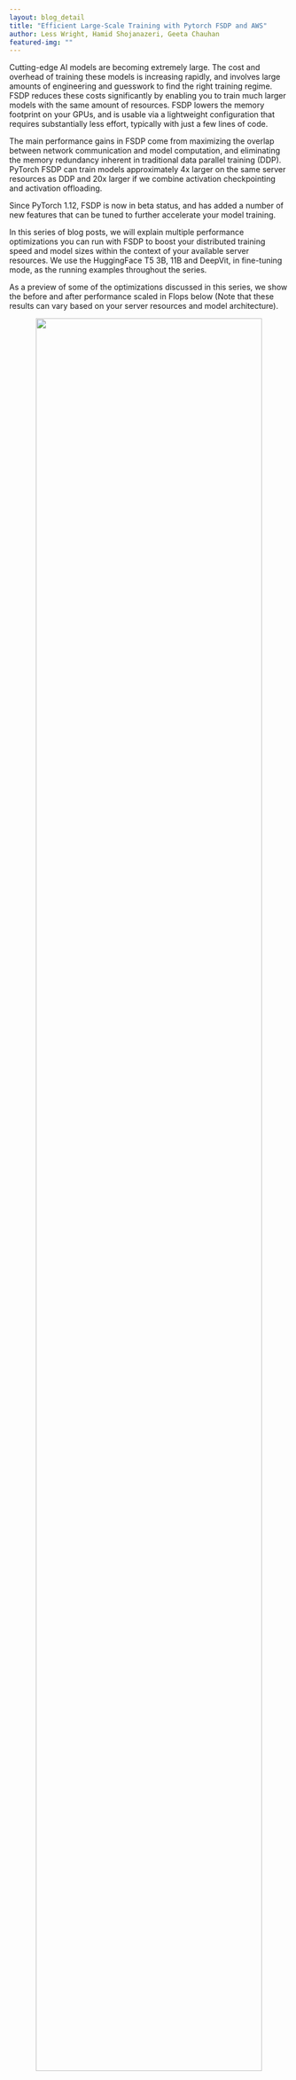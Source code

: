 ```yaml
---
layout: blog_detail
title: "Efficient Large-Scale Training with Pytorch FSDP and AWS"
author: Less Wright, Hamid Shojanazeri, Geeta Chauhan
featured-img: ""
---
```


Cutting-edge AI models are becoming extremely large. The cost and overhead of training these models is increasing rapidly, and involves large amounts of engineering and guesswork to find the right training regime. FSDP reduces these costs significantly by enabling you to train much larger models with the same amount of resources. FSDP lowers the memory footprint on your GPUs, and is usable via a lightweight configuration that requires substantially less effort, typically with just a few lines of code.

The main performance gains in FSDP come from maximizing the overlap between network communication and model computation, and eliminating the memory redundancy inherent in traditional data parallel training (DDP).  PyTorch FSDP can train models approximately 4x larger on the same server resources as DDP and 20x larger if we combine activation checkpointing and activation offloading.

Since PyTorch 1.12, FSDP is now in beta status, and has added a number of new features that can be tuned to further accelerate your model training. 

In this series of blog posts, we will explain multiple performance optimizations you can run with FSDP to boost your distributed training speed and model sizes within the context of your available server resources.  We use the HuggingFace T5 3B, 11B and DeepVit, in fine-tuning mode, as the running examples throughout the series.

As a preview of some of the optimizations discussed in this series, we show the before and after performance scaled in Flops below (Note that these results can vary based on your server resources and model architecture). 

<p align="center">
<img src="/assets/images/tweet_1_visual.png" width="90%">
</p>

<i> *T5 3B Performance measured on AWS A100 and A10 servers. Original with no optimizations and Tuned with the applied optimization </i>

<p align="center">
<img src="/assets/images/efficient_large_scale_training_2.png" width="90%">
</p>

<i> *T5 11B Performance measured on A100 servers. Original with no optimizations and Tuned with the applied optimization </i>

In this first post, we will provide a quick overview of FSDP and how it can make training large- scale AI models more efficient.  We will highlight briefly the multiple performance options available, and dive deeper into the details on these in upcoming posts.  We will then conclude with an overview on how to leverage AWS parallel cluster for large- scale training with FSDP. 

<table style="border: 1px solid black;">
  <tr>
   <td><strong>Optimization </strong>
   </td>
   <td><strong>T5 Model </strong>
   </td>
   <td><strong>Throughput Improvement </strong>
   </td>
  </tr>
  <tr>
   <td rowspan="2" >Mixed Precision
   </td>
   <td>3 B
   </td>
   <td>5x
   </td>
  </tr>
  <tr>
   <td>11 B
   </td>
   <td>10x
   </td>
  </tr>
  <tr>
   <td rowspan="2" >Activation Checkpointing (AC)
   </td>
   <td>3 B
   </td>
   <td>10x
   </td>
  </tr>
  <tr>
   <td>11 B
   </td>
   <td>100x
   </td>
  </tr>
  <tr>
   <td rowspan="2" >Transformer Wrapping Policy
   </td>
   <td>3 B
   </td>
   <td>2x
   </td>
  </tr>
  <tr>
   <td>11 B
   </td>
   <td><em>Unable to run the experiment without the Transformer wrapping policy.</em>
   </td>
  </tr>
  <tr>
   <td rowspan="2" >Full Shard Strategy
   </td>
   <td>3 B
   </td>
   <td>1.5x
   </td>
  </tr>
  <tr>
   <td>11 B
   </td>
   <td><em>Not able to run with Zero2</em>
   </td>
  </tr>
</table>

_Performance optimization gains on T5 models over non-optimized._

In our experiments with the T5 3B model, using the  [transformer wrapping policy](https://www.youtube.com/watch?v=HQeKwCsnH4k&list=PL_lsbAsL_o2BT6aerEKgIoufVD_fodnuT&index=2) resulted in >2x higher throughput measured in TFLOPS versus the default wrapping policy. [Activation checkpointing](https://www.youtube.com/watch?v=5B4d0FuxSQc&list=PL_lsbAsL_o2BT6aerEKgIoufVD_fodnuT&index=3) resulted in 10x improvement by reinvesting the freed memory from the checkpoints into larger batch size. [Mixed precision](https://www.youtube.com/watch?v=-caN92JtKqA&list=PL_lsbAsL_o2BT6aerEKgIoufVD_fodnuT&index=4) with BFloat16 resulted in ~5x improvement versus FP32 and finally the [full sharding strategy](https://www.youtube.com/watch?v=a3iW6Cggccw&list=PL_lsbAsL_o2BT6aerEKgIoufVD_fodnuT&index=5) versus zero2 (DDP)  resulted in 1.5x improvement.

We ran similar experiments for a larger model, T5 11B, but the larger model size resulted in some changes to the experiment space.  Specifically, we found that two optimizations,  transformer wrapping policy and activation checkpointing, were needed to enable us to run these experiments on 3 nodes (each node had 8 A100 gpus with 80 GB of memory). With these optimizations, we could fit a batch size of 50 and get higher throughput compared to removing each one of them. Thus rather than running on/off solely for a single optimization test as with the 3B model, the larger model experiments were done with 1 of 3 optimizations turned on/off while always running the other two in order to allow a usable batch size for both test states for each item.  

Based on TFLOP comparisons, with the 11B model, we saw even more payoff from the optimizations.  Mixed precision(~10x improvement) and activation checkpointing (~100x improvement) had a much larger impact with the 11B model compared to the 3B parameter model. With mixed precision we could fit ~2x larger batch sizes and with activation checkpointing >15x batch sizes (from 3 with no activation checkpointing to 50 with activation checkpointing) which translated into large throughput improvements.

We also have observed that for these larger models > 3B, using Zero2 sharding strategy would result in minimal room left in memory for the batch data, and had to go with very small batch sizes (e.g 1-2) that essentially makes full sharding strategy a necessity to enable fitting larger batches sizes. 

_Note - this tutorial assumes a basic understanding of FSDP. To learn more about basics of FSDP please refer to the [getting started](https://pytorch.org/tutorials/intermediate/FSDP_tutorial.html) and [advanced FSDP ](https://pytorch.org/tutorials/intermediate/FSDP_adavnced_tutorial.html)tutorials._

**What is FSDP? How does it make Large-Scale Training More Efficient**

**FSDP** expands upon distributed data parallel, by parallelizing not just data, but the model parameters, the optimizer states and gradients associated with the model. Specifically - **each** **GPU only stores a subset of the entire model** **and the associated subset of optimizer states and gradients.**

_To show the evolution of distributed training, we can start from the beginning, where AI models were simply trained on a single GPU._

DDP (Distributed Data Parallel) was the initial step up from training with only a single GPU, and was an effort to address the data and model size growth, where multiple GPUs each housed their own copy of the same model. The gain here is that the data for each batch could be split and processed independently on each GPU, all at the same time,thus parallelizing the processing of the data set and increasing training speed by the increasing number of GPUs. The tradeoff is the need to communicate the gradients between each GPU to synchronize the models after the backward pass.

FSDP expands on scaling models by removing the redundancy of optimizer calculations and state storage, as well as gradient and memory storage of model parameters that are present in DDP (DDP = Distributed Data Parallel). This redundancy reduction, along with increased communication overlap where model parameter communication takes place at the same time as model computation, is what allows FSDP to train much larger models with the same resources as DDP.

A key point is that this efficiency also allows for AI models that are larger than a single GPU to be trained. The model size available for training is now increased to the aggregate memory of all GPUs, rather than the size of a single GPU. (And as a point of note, FSDP can go beyond aggregated GPU memory by leveraging CPU memory as well, though we will not directly cover this aspect here).

As discussed in a previous [blog post](https://medium.com/pytorch/pytorch-data-parallel-best-practices-on-google-cloud-6c8da2be180d), with DDP the largest model that we could train on 32, A100 gpus with 40 GB memory (4 nodes) was up to 3B parameters, and batch size of 128, with the help of activation checkpointing. By contrast, using FSDP we were able to train up to 81B model size, combining activation checkpointing, along with activation and parameter offloading. In another [experiment](https://medium.com/pytorch/training-a-1-trillion-parameter-model-with-pytorch-fully-sharded-data-parallel-on-aws-3ac13aa96cff), we benchmarked a 1T parameter model with FSDP using 512 gpus.

<p align="center">
<img src="/assets/images/largeblog_index_3.png" width="90%">
</p>

For intuition on the parameter level workings of FSDP, below we show an animation detailing how the model parameters are sharded and communicated assuming a two GPU scenario and a simple 8 parameter model:

<p align="center">
<img src="/assets/images/largeblog_index_5.gif" width="70%">
</p>


_Above - the animations walk through the steps involved with the initial sharding of the model amongst ranks, and we start the `all_gathers` and forward pass_

<p align="center">
<img src="/assets/images/largeblog_index_6.gif" width="70%">
</p>

_We continue through the model with the forward pass. After each FSDP unit completes, non-locally owned params are dropped to free memory, and optionally activations can be checkpointed. This continues until we finish the forward pass and compute the loss._

<p align="center">
<img src="/assets/images/largeblog_index_6.gif" width="70%">
</p>

_During the backward pass, another `all_gather` is used to load the parameters and the gradients are computed. These gradients are then `reduce_scattered` so that the local owners of each param can aggregate and prepare to update the weights._

<p align="center">
<img src="/assets/images/largeblog_index_7.gif" width="70%">
</p>

_Finally, each rank passes the summed gradients through the optimizer states and updates the weights to complete the mini-batch._

With the model now distributed across the entire set of available GPUs, the logical question is how data moves through the model given this sharding of model parameters.

This is accomplished by FSDP coordinating with all GPUs to effectively share (communicate) the respective parts of the model.  The model is decomposed into FSDP units and parameters within each unit are flattened and then sharded across all GPUs.  Within each FSDP unit, GPU’s are assigned interleaving ownership of individual model parameters.

By interleaving, we mean the following - assuming 2 gpus with an id of 1 and 2, the FSDP unit ownership pattern would be [12121212],  rather than a contiguous chunk of [111222].

During training, an `all_gather` is initiated and the locally owned model parameters within a FSDP unit are shared by the owner GPU with the other non-owners, when they need it, on a ‘just in time’ type basis. FSDP prefetches parameters to overlap `all_gather` communication with computation. 

When those requested parameters arrive, the GPU uses the delivered parameters, in combination with the parameters it already owns, to create a fully populated FSDP unit. Thus there is a moment where each GPU hits peak memory usage while holding a fully populated FSDP unit.

It then processes the data through the FSDP unit, and drops the parameters it received from other GPU’s to free up memory for the next unit…the process continues over and over proceeding through the entire model to complete the forward pass.The process is then repeated (in general) for the backward pass.(note - this is a simplified version for understanding..there is additional complexity but this should help construct a basic mental model of the FSDP process). 

This eliminates much of the memory redundancy present in DDP, but imposes the cost of higher amounts of network communication to shuttle these requested parameters back and forth amongst all the GPUs.**Overlapping the communication timing with the computation taking place is the basis of many of the performance improvements we’ll discuss in this series.** The key gains are frequently based on the fact that communication can often take place at the same time as computation.As you can surmise, **having high communication speed is vital for FSDP performance.**


### **How do I optimize my training with FSDP?**

There are four main performance improvements we will cover - the transformer wrapper, activation checkpointing, mixed precision, and selecting the proper sharding strategy. The flowchart below will help as a checklist for tuning options that we will discuss in this post.

<p align="center">
<img src="/assets/images/largeblog_index_8.png" width="70%">
</p>

**Wrapping policy - _for transformers, use Transformer wrapping policy_**

The first performance optimization is leveraging the FSDP transformer wrapper for transformer models. 
 
One of the pre-defined wrapping policy is `size_based_autowrap_policy`. With `size_based_autowrap_policy`, FSDP will traverse the module structure from bottom to top, a new FSDP unit will be created once the current unit has at least the `min_num_params` specified within the size policy (this defaults to 1e8, or 100M). If the module can not be created as an FSDP unit, FSDP will continue to check its parent module. This size based wrapping policy may not be ideal for some model structures, PyTorch distributed team is actively working on a new default wrapping policy in the next release which is based on size and also module execution order, users can simply tune the size and achieve the optimized performance. 
 
In the current release, you can greatly improve your performance when running Transformer models by using the ‘transformer wrapper’. You will need to provide the appropriate layer class for your model. Here, layer class is the class that houses the Multi-Head Attention and Feed Forward Network.

FSDP will then form the FSDP units around the layer class rather than arbitrary breaks based on parameter size. By sharding the model around layer classes that are uniformly repeated within the transformer, FSDP can create uniform FSDP units that better balance the overlap of computation and communication. By contrast, size based wrapping can produce very uneven or skewed shards for models, which then have uneven matching of compute vs communication overlap. As discussed earlier, the main driver of FSDP high performance is the overlap of communication and computation, and hence why the Transformer wrapper provides improved performance. Note that the Transformer wrapper can also be used for non-transformer models if these models have a list of uniform layers.

Let’s compare the performance difference on a T5, 3B parameter model when running under the default wrapper and the transformer wrapper.

For default wrapping, we don’t need to take any action - we simply pass the model to FSDP as shown:

```python
model = FSDP(
      model,
      device_id=torch.cuda.current_device(),
  )
```


In this case FSDP will simply wrap the whole model in a single FSDP unit.

Running on an [NVIDIA A100-SXM4–40GB](https://www.nvidia.com/content/dam/en-zz/Solutions/Data-Center/a100/pdf/nvidia-a100-datasheet-us-nvidia-1758950-r4-web.pdf) with 8 GPUs, we are able to reach 2.3 TFlops and 95% GPU memory utilization with a batch size of 14.

However, since T5 is a transformer model, we are better served to leverage the transformer wrapper for this model. 
 
To use that, we need to isolate the layer class for the transformer, and then pass it in to create our transformer wrapper. 

```python
from transformers.models.t5.modeling_t5 import T5Block
```

And now we can create our Transformer wrapper: 

```python
transformer_auto_wrapper_policy = functools.partial(
        transformer_auto_wrap_policy,
        transformer_layer_cls={
            T5Block,  # < ---- Your Transformer layer class
        },
    )
```

With our model aware wrapper ready, we can initialize FSDP:

```python
# invoke FSDP with your transformer wrapper policy:
model = FSDP(
        model,
        auto_wrap_policy=transformer_auto_wrapper_policy,
        device_id=torch.cuda.current_device(),  # streaming init
    )
```

Running this wrapped model, we can see some substantial performance gains.We can fit nearly double the batch size, going to 28, and with better memory and communication efficiency, we see a TFlops increase to 5.07 from 2.3.

Thus, we’ve increased our training throughput by over 200% (2.19x) due to providing greater model info to FSDP! The transformer wrapping policy results in more fine-grained and balanced FSDP units each holding a layer class, which leads to a more effective communication-computation overlap.

<p align="center">
<img src="/assets/images/largeblog_index_9.png" width="70%">
</p>

_Above: Graphical comparison of TFlops based on wrapper type_

If you are training a Transformer model, it pays to configure your training with FSDP using the transformer wrapper. For more information on how to isolate your layer class, please see our in depth video on Transformer wrapping [here](https://www.youtube.com/watch?v=HQeKwCsnH4k), where we walk through a number of transformers showing where the layer class can be found.

**Mixed precision - _use BF16 if you have an Ampere architecture GPU_**

FSDP supports a flexible mixed precision policy that gives you granular control over parameters, gradients and buffer data types. This lets you easily leverage BFloat16 or FP16 to increase your training speed by up to 70%. 

*Note that BFloat 16 is only available on Ampere type GPUs. On AWS this is available with p4dn and g5 instances.

By way of comparison, we can show a 77% speed improvement when comparing fully tuned BFloat16 vs FP32 on an 8B DeepVit model.

<p align="center">
<img src="/assets/images/largeblog_index_10.png" width="70%">
</p>

We have obtained even greater acceleration using BFloat16 in fine-tuning a 3B HuggingFace T5 model as shown in the figures below. We observed that because of the lower precision the validation loss of BFloat16 is slightly behind in the first few epochs, but it is able to catch up and results in the same final accuracy as FP32.

<p align="center">
<img src="/assets/images/largeblog_index_10a.png" width="70%">
</p>


To use mixed precision, we create a policy with our desired data types, and pass it in during the FSDP initialization.

To create our policy, we need to import the MixedPrecision class, and then define our custom policy using our customized class:

```python
from torch.distributed.fsdp import MixedPrecision
bfSixteen = MixedPrecision(
   param_dtype=torch.bfloat16,
   # Gradient communication precision.
   reduce_dtype=torch.bfloat16,
   # Buffer precision.
   buffer_dtype=torch.bfloat16,
)
model = FSDP(
       model,
       auto_wrap_policy=transformer_auto_wrapper_policy,
       mixed_precision=bfloatPolicy)
```

You can mix and match the precision for parameters, gradients and buffers as you prefer:

```python
comboPolicy = MixedPrecision(
        # Param precision
        param_dtype=torch.bfloat16,
        # Gradient communication precision.
        reduce_dtype=torch.float32,
        # Buffer precision.
        buffer_dtype=torch.float32,
    )
```

For training with FP16, you will need to also use the ShardedGradScaler, which we will cover in subsequent posts. For BFloat16, it is a drop-in replacement.

**AnyPrecision Optimizer - _going beyond mixed precision with full BF16 training_**

Mixed precision training, both in FSDP and elsewhere, maintains the working weights in the reduced datatype (BF16 or FP16) while keeping the master weights in full FP32. The reason for the master weights in FP32 is that running in pure BF16 will result in ‘weight stagnation’, where very small weight updates are lost due to the lower precision, and the accuracy flatlines over time while FP32 weights can continue to improve from these small updates.

In order to resolve this dilemma, we can use the new AnyPrecision optimizer available in [TorchDistX](https://github.com/pytorch/torchdistx) (Torch Distributed Experimental) that allows you to successfully train and keep the master weights in pure BF16 instead of FP32. In addition, unlike the typical storage of optimizer states in FP32, AnyPrecision is able to maintain states in pure BF16 as well. 
 
AnyPrecision enables pure BF16 training by maintaining an extra buffer that tracks the precision lost during the weight updates and re-applies that during the next update…effectively resolving the weight stagnation issue without requiring FP32. 
 
As a comparison of the throughput gains available with pure BF16 training using AnyPrecision, we ran experiments using FSDP with the T5 11B model with regular FP32 training, Mixed Precision training with BF16, and pure BF16 training using the AnyPrecision optimizer on 3 nodes with A100 gpus as mentioned previously. 

<p>
<img src="/assets/images/largeblog_index_11.png" width="70%">
</p>

As shown above, training with AnyPrecision and pure BF16 resulted in 2x the throughput vs Mixed Precision, and over 20x improvement vs FP32.

The potential tradeoff is the impact on final accuracy - in the cases we tested, the accuracy was equal or better than FP32 due to a regularization effect from the slightly reduced precision, but your results may vary. 
 
AnyPrecision optimizer is available for you to test with [here](https://github.com/pytorch/torchdistx), and is a drop in replacement for AdamW optimizer. 

**Activation checkpointing - _increasing throughput by trading compute for memory_**

<p>
<img src="/assets/images/largeblog_index_12.png" width="70%">
</p>

**FSDP supports activation checkpointing once the model has been sharded**, and makes it easy to implement. The graph above shows ~4x throughput improvement using activation checkpointing.

Activation checkpointing is where the intermediate activations are freed during the forward pass, and a checkpoint is left as a placeholder. This generally increases available GPU memory by over 30%.

The tradeoff is that during the backward pass, these previously removed intermediate activations must be re-calculated again using information in the checkpoint (duplicate compute), but by leveraging the increased GPU memory, one can increase the batch size such that the net throughput can increase substantially.

```python
# verify we have FSDP activation support ready by importing:
from torch.distributed.algorithms._checkpoint.checkpoint_wrapper import (
   checkpoint_wrapper,
   CheckpointImpl,
   apply_activation_checkpointing_wrapper,
)
```


The steps required to implement activation checkpointing is to first import the FSDP checkpointing functions. We need declare our checkpointer wrapper type which is non-reentrant and create a check function to identify which layer to wrap as follows

```python
non_reentrant_wrapper = partial(
    checkpoint_wrapper,
    offload_to_cpu=False,
    checkpoint_impl=CheckpointImpl.NO_REENTRANT,
)
check_fn = lambda submodule: isinstance(submodule, T5Block)
```

```python
apply_activation_checkpointing_wrapper(
       model, checkpoint_wrapper_fn=non_reentrant_wrapper, check_fn=check_fn
   )
```

_Important note - this must be run after the model has been initialized with FSDP._

However, hopefully you’ve seen how some initial tuning with FSDP options can have a large impact on your training performance. 

With that, we turn our attention from how to scale within FSDP, to how to scale your server hardware for FSDP using AWS.

**Large Scale Training with FSDP on AWS - _For multi-node prioritize high speed network_**

AWS provides several services that can be used to run distributed training with FSDP: [Amazon EC2 Accelerated Computing instances](https://aws.amazon.com/ec2/instance-types/#Accelerated_Computing), AWS [ParallelCluster](https://aws.amazon.com/hpc/parallelcluster/), and Amazon [Sagemaker](https://aws.amazon.com/sagemaker/features/?nc=sn&loc=2).

In this series of blog posts, we used [Amazon EC2 p4d](https://aws.amazon.com/ec2/instance-types/p4/) instances in a single-instance multi-GPU configuration and in a multi-instance configuration using AWS [ParallelCluster](https://aws.amazon.com/hpc/parallelcluster/) and SageMaker in order to run our training jobs.

Here, we’ll focus specifically on AWS parallel cluster and provide an overview of how to utilize it for training purposes.

**AWS ParallelCluster Setup**

<p>AWS ParallelCluster is an open source, cluster management tool that makes it easy for you to deploy and manage High Performance Computing (HPC) clusters on AWS.  AWS ParallelCluster uses yaml configuration files to provision all the necessary resources. It also supports multiple instance types, job submission queues, shared file systems like <a href="https://aws.amazon.com/efs/?trk=3c5ce89c-8865-47a3-bec3-f6820351aa6d&sc_channel=ps&sc_campaign=acquisition&sc_medium=ACQ-P|PS-GO|Non-Brand|Desktop|SU|Storage|Solution|US|EN|DSA&ef_id=Cj0KCQjwuaiXBhCCARIsAKZLt3l6dtldpE152xuxTMa3mbUbaqtTXwsBdfDRIzCL8cw3NO5DO_y1vOgaAj1pEALw_wcB:G:s&s_kwcid=AL!4422!3!579408162404!!!g!!">Amazon EFS</a> (NFS) or <a href="https://aws.amazon.com/fsx/lustre/?refid=3c5ce89c-8865-47a3-bec3-f6820351aa6d" target="_blank">Amazon FSx for Lustre</a>, and job schedulers like AWS Batch and Slurm.</p>

<p>
<img src="/assets/images/largeblog_index_13.png" width="70%">
</p>

**Workflow on Clusters**

The high level idea is to have a cluster that has a head node which controls the compute nodes. The actual training job runs on the compute nodes. Overall steps to run a training job on a cluster are as follows:

1. Set up an AWS ParallelCuster (we discuss below)
2. Connect to the head node, and import the training code/ setup the environment.
3. Pull the data and place it in a shared folder that compute nodes can access (FSx Lustre drive).
4. Run the training job using a job scheduler (in this case Slurm).

**Setup AWS ParallelCuster**

To setup AWS ParallelCluster,

1.  **Deploy a network stack.** This step is optional since you could use your account default VPC and let AWS ParallelCluster create your subnets and security groups. However, we prefer to compartmentalize our desired network infrastructure and do this deployment via a CloudFormation stack.

    Since we deploy a public and a private subnet, we want to create them into an Availability Zone that contains our target instances, in this case p4d. We consult their availability in the region we use (us-east-1) through the following AWS CLI command:

    `aws ec2 describe-instance-type-offerings --location-type availability-zone \ --filters Name=instance-type,Values=p4d.24xlarge --region us-east-1 --output table`

    We see three availability zones containing p4d instances, we pick one of them (`us-east-1c`, yours may be different) when deploying our network stack. This can be done with the AWS Console or the AWS CLI. In our case we use the latter as follows

    `aws cloudformation create-stack --stack-name VPC-Large-Scale --capabilities CAPABILITY_IAM --template-body file://VPC-Large-Scale.yaml --parameters ParameterKey=SubnetsAZ,ParameterValue=us-east-1c`

    CloudFormation will deploy our new VPC, subnets, security groups and endpoints on our behalf. Once done, you can retrieve the IDs of the public and private subnets by querying the stack outputs and the values `PublicSubnet` and `PrivateSubnet`.

    For example, using the AWS CLI for the private subnet:

    `aws cloudformation describe-stacks --stack-name VPC-Large-Scale --query "Stacks[0].Outputs[?OutputKey=='PrivateSubnet'].OutputValue" --output text`

2.  **Create ParallelCluster,** The cluster configuration file specifies the resources for our cluster. These resources include instance type for Head node, compute nodes, access to S3 buckets, shared storage where our data will be located. We will use Amazon FSx for Lustre that offers a fully managed shared storage service with [Lustre](<https://en.wikipedia.org/wiki/Lustre_(file_system)>).

    [Here](https://github.com/lessw2020/t5_11/blob/main/hpc-cluster/cluster.yaml) is an example of a cluster configuration file. We can use AWs ParallelCluster CLI to create the cluster. Please note that the private and public subnet IDs will need to be replaced by the ones you retrieved earlier. You will be able to control the cluster using the AWS ParallelCluster CLI to start, stop, pause, etc.

    ```
    pcluster create-cluster --cluster-name my-hpc-cluster --cluster-configuration cluster.yaml
    ```

3.  **SSH to Head node -** once the cluster is ready, we can connect to the Head node using the SSH protocol, pull our training code with and place the data in the shared storage specified in the cluster configuration file.

        pcluster ssh --cluster-name cluster -i your-key_pair

4.  **Launch the training job -** now that we have the data and training code, we can launch the slurm job for training. Here is an [example](https://github.com/lessw2020/t5_11/blob/main/hpc-cluster/modified-bert.slurm) of a slurm script to launch the job using torchrun.

More details on how to set up the cluster is out of the scope of this post, however we will have a separate post on it.

**What’s next?**

With this post we provided a high level overview of FSDP and how it efficiently scales distributed AI training. The flowchart included will help provide a checklist for you to review tuning options discussed such as the transformer wrapper and activation checkpointing. 

In the next posts, we will continue with the T5 model and go deeper into each of the topics above, specifically with sharding strategy and other optimizations to provide more insight and details. For now, a good reference for the sharding strategy is in our video tutorial [here](https://www.youtube.com/watch?v=a3iW6Cggccw&list=PL_lsbAsL_o2BT6aerEKgIoufVD_fodnuT&index=5):

If you have questions or find an issue, please find the authors [Less](https://www.linkedin.com/in/less-wright-22b59017/), [Hamid](https://www.linkedin.com/in/hamid-nazeri/) and [Geeta](https://www.linkedin.com/in/geetachauhan/) or open an issue on[ PyTorch github](https://github.com/pytorch/pytorch).

**Special thanks to:**

Pytorch Distributed team, Shen Li, Rohan Varma, Yanli Zhao, Andrew Gu, Anjali Sridhar, Ana Simoes, Pierre-Yves Aquilanti, Sundar Ranganathan, and the broader AWS team for supporting us with providing infrastructure and technical support for running the large scale experiments.

**Resources:**

_[FSDP video series](https://www.youtube.com/playlist?list=PL_lsbAsL_o2BT6aerEKgIoufVD_fodnuT)_

_[Getting started with FSDP](https://pytorch.org/tutorials/intermediate/FSDP_tutorial.html)_

_[Advanced tutorial on FSDP](https://pytorch.org/tutorials/intermediate/FSDP_adavnced_tutorial.html)_

_[API documentation](https://pytorch.org/docs/stable/fsdp.html?highlight=fsdp#module-torch.distributed.fsdp)_

<style>

    td{
        border: 1px solid black;
    }
    
    article.pytorch-article table tr td:first-of-type{
        padding: 0.3125rem;
    }

    article.pytorch-article table td {
    padding: 0.3125rem;
    }
}

</style>